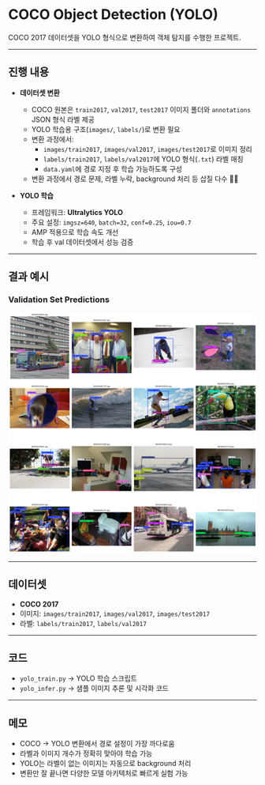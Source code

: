 # COCO Object Detection (YOLO)

COCO 2017 데이터셋을 YOLO 형식으로 변환하여 객체 탐지를 수행한 프로젝트.

---

## 진행 내용
- **데이터셋 변환**
  - COCO 원본은 `train2017`, `val2017`, `test2017` 이미지 폴더와 `annotations` JSON 형식 라벨 제공
  - YOLO 학습용 구조(`images/`, `labels/`)로 변환 필요
  - 변환 과정에서:
    - `images/train2017`, `images/val2017`, `images/test2017`로 이미지 정리
    - `labels/train2017`, `labels/val2017`에 YOLO 형식(`.txt`) 라벨 매칭
    - `data.yaml`에 경로 지정 후 학습 가능하도록 구성
  - 변환 과정에서 경로 문제, 라벨 누락, background 처리 등 삽질 다수 🤦‍♂️

- **YOLO 학습**
  - 프레임워크: **Ultralytics YOLO**
  - 주요 설정: `imgsz=640`, `batch=32`, `conf=0.25`, `iou=0.7`
  - AMP 적용으로 학습 속도 개선
  - 학습 후 val 데이터셋에서 성능 검증

---

## 결과 예시
### Validation Set Predictions
![val_samples](assets/test.png)

---

## 데이터셋
- **COCO 2017**
- 이미지: `images/train2017`, `images/val2017`, `images/test2017`
- 라벨: `labels/train2017`, `labels/val2017`

---

## 코드
- `yolo_train.py` → YOLO 학습 스크립트  
- `yolo_infer.py` → 샘플 이미지 추론 및 시각화 코드

---

## 메모
- COCO → YOLO 변환에서 경로 설정이 가장 까다로움
- 라벨과 이미지 개수가 정확히 맞아야 학습 가능
- YOLO는 라벨이 없는 이미지는 자동으로 background 처리
- 변환만 잘 끝나면 다양한 모델 아키텍처로 빠르게 실험 가능